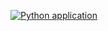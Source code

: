 [![Python application](https://github.com/NoName11234/BasicRiscVCore/actions/workflows/python-app.yml/badge.svg?branch=development)](https://github.com/NoName11234/BasicRiscVCore/actions/workflows/python-app.yml)

